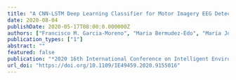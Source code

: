 ```yaml
---
title: "A CNN-LSTM Deep Learning Classifier for Motor Imagery EEG Detection Using a Low-invasive and Low-Cost BCI Headband"
date: 2020-08-04
publishDate: 2020-05-17T08:00:0.000000Z
authors: ["Francisco M. Garcia-Moreno", "Maria Bermudez-Edo", "María José Rodríguez-Fórtiz", "José Luis Garrido"]
publication_types: ["1"]
abstract: ""
featured: false
publication: "*2020 16th International Conference on Intelligent Environments (IE)*"
url_doi: "https://doi.org/10.1109/IE49459.2020.9155016"
---
```

